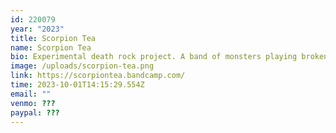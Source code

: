 ```yaml
---
id: 220079
year: "2023"
title: Scorpion Tea
name: Scorpion Tea
bio: Experimental death rock project. A band of monsters playing broken instruments.
image: /uploads/scorpion-tea.png
link: https://scorpiontea.bandcamp.com/
time: 2023-10-01T14:15:29.554Z
email: ""
venmo: ???
paypal: ???
---
```

